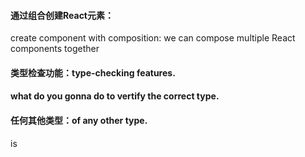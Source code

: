
#### 通过组合创建React元素：
create component with composition: we can compose multiple React components together
#### 类型检查功能：type-checking features.
#### what do you gonna do to vertify the correct type.
#### 任何其他类型：of any other type.
is 
